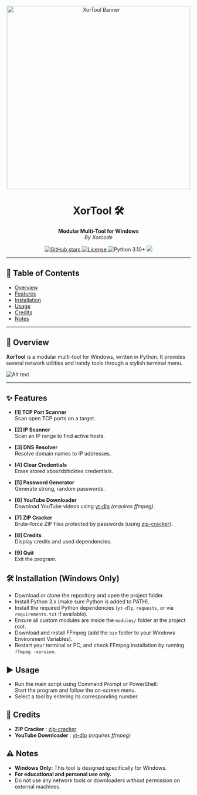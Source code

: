<p align="center">
  <img src="https://raw.githubusercontent.com/XorcodeYt/XorTool/main/assets/banner.png" alt="XorTool Banner" width="500"/>
</p>

<h1 align="center">XorTool 🛠️</h1>
<p align="center">
  <b>Modular Multi-Tool for Windows</b><br>
  <i>By Xorcode</i>
</p>

<p align="center">
  <a href="https://github.com/XorcodeYt/XorTool">
    <img src="https://img.shields.io/github/stars/XorcodeYt/XorTool?style=social" alt="GitHub stars">
  </a>
  <a href="https://github.com/XorcodeYt/XorTool/blob/main/LICENSE">
    <img src="https://img.shields.io/github/license/XorcodeYt/XorTool.svg" alt="License">
  </a>
  <img src="https://img.shields.io/badge/python-3.10%2B-blue" alt="Python 3.10+">
  <img src="https://img.shields.io/badge/Platform-Windows-blue">
</p>

---

## 📖 Table of Contents

- [Overview](#overview)
- [Features](#features)
- [Installation](#installation-windows-only)
- [Usage](#usage)
- [Credits](#credits)
- [Notes](#notes)

---

## 📝 Overview

**XorTool** is a modular multi-tool for Windows, written in Python. It provides several network utilities and handy tools through a stylish terminal menu.

![Alt text](https://ibb.co/FbBqzGp5)

---

## ✨ Features

- **[1] TCP Port Scanner**  
  Scan open TCP ports on a target.

- **[2] IP Scanner**  
  Scan an IP range to find active hosts.

- **[3] DNS Resolver**  
  Resolve domain names to IP addresses.

- **[4] Clear Credentials**  
  Erase stored xbox/xblticktes credentials.

- **[5] Password Generator**  
  Generate strong, random passwords.

- **[6] YouTube Downloader**  
  Download YouTube videos using [yt-dlp](https://github.com/yt-dlp/yt-dlp) *(requires ffmpeg)*.

- **[7] ZIP Cracker**  
  Brute-force ZIP files protected by passwords (using [zip-cracker](https://github.com/FreshMilkshake/zip-cracker)).

- **[8] Credits**  
  Display credits and used dependencies.

- **[9] Quit**  
  Exit the program.

## 🛠️ Installation (Windows Only)

- Download or clone the repository and open the project folder.
- Install Python 3.x (make sure Python is added to PATH).
- Install the required Python dependencies (`yt-dlp`, `requests`, or via `requirements.txt` if available).
- Ensure all custom modules are inside the `modules/` folder at the project root.
- Download and install FFmpeg (add the `bin` folder to your Windows Environment Variables).
- Restart your terminal or PC, and check FFmpeg installation by running `ffmpeg -version`.

## ▶️ Usage

- Run the main script using Command Prompt or PowerShell:  
  Start the program and follow the on-screen menu.
- Select a tool by entering its corresponding number.

## 🙏 Credits

- **ZIP Cracker** : [zip-cracker](https://github.com/FreshMilkshake/zip-cracker)
- **YouTube Downloader** : [yt-dlp](https://github.com/yt-dlp/yt-dlp) *(requires ffmpeg)*

## ⚠️ Notes

- **Windows Only:** This tool is designed specifically for Windows.
- **For educational and personal use only.**
- Do not use any network tools or downloaders without permission on external machines.